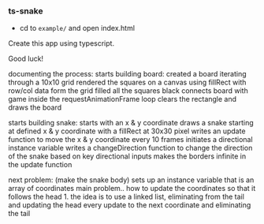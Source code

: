 ### ts-snake
* cd to `example/` and open index.html

Create this app using typescript.

Good luck!

documenting the process:
  starts building board:
  created a board iterating through a 10x10 grid
  rendered the squares on a canvas using fillRect with row/col data form the grid
  filled all the squares black
  connects board with game inside the requestAnimationFrame loop
  clears the rectangle and draws the board

  starts building snake:
  starts with an x & y coordinate
  draws a snake starting at defined x & y coordinate with a fillRect at 30x30 pixel
  writes an update function to move the x & y coordinate every 10 frames
  initiates a directional instance variable
  writes a changeDirection function to change the direction of the snake based on key directional inputs
  makes the borders infinite in the update function

  next problem: (make the snake body)
    sets up an instance variable that is an array of coordinates
    main problem.. how to update the coordinates so that it follows the head
    1. the idea is to use a linked list, eliminating from the tail and updating the head every update to the next coordinate and eliminating the tail

